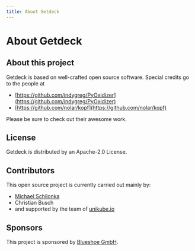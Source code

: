```yaml
---
title: About Getdeck
---
```

# About Getdeck
## About this project
Getdeck is based on well-crafted open source software. Special credits go to the people at
* [https://github.com/indygreg/PyOxidizer](https://github.com/indygreg/PyOxidizer)
* [https://github.com/nolar/kopf](https://github.com/nolar/kopf)

Please be sure to check out their awesome work.

## License
Getdeck is distributed by an Apache-2.0 License.

## Contributors
This open source project is currently carried out mainly by:
* [Michael Schilonka](https://www.linkedin.com/in/michael-schilonka/) 
* Christian Busch
* and supported by the team of [unikube.io](https://unikube.io)

## Sponsors
This project is sponsored by [Blueshoe GmbH](https://blueshoe.io).